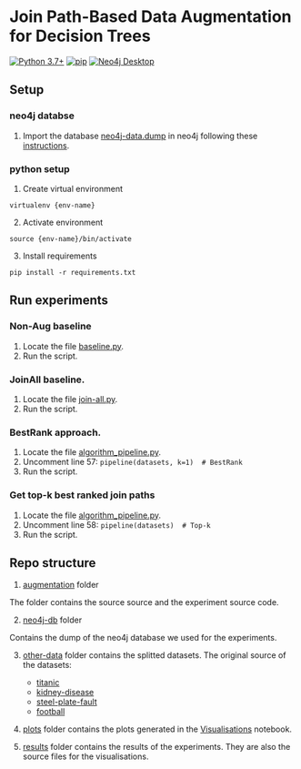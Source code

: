 # Join Path-Based Data Augmentation for Decision Trees

[![Python 3.7+](https://img.shields.io/badge/python-3.8.2-blue.svg)](https://www.python.org/downloads/release/python-380/)
[![pip](https://img.shields.io/badge/pip-20.0.2-blue.svg)](https://pypi.org/project/pip/)
[![Neo4j Desktop](https://img.shields.io/badge/neo4jDesktop-1.4.10-blue.svg)](https://pypi.org/project/pip/)


## Setup

### neo4j databse
1. Import the database [neo4j-data.dump](neo4j-db/neo4j-data.dump) in neo4j following these [instructions](https://tbgraph.wordpress.com/2020/11/11/dump-and-load-a-database-in-neo4j-desktop/comment-page-1/).


### python setup
1. Create virtual environment

`virtualenv {env-name}`

2. Activate environment 

`source {env-name}/bin/activate`

3. Install requirements 

`pip install -r requirements.txt`

## Run experiments
### Non-Aug baseline 
1. Locate the file [baseline.py](augmentation/baseline.py).
2. Run the script. 

### JoinAll baseline.
1. Locate the file [join-all.py](augmentation/join-all.py).
2. Run the script. 

### BestRank approach. 
1. Locate the file [algorithm_pipeline.py](augmentation/algorithm_pipeline.py).
2. Uncomment line 57: 
`pipeline(datasets, k=1)  # BestRank` 
3. Run the script. 

### Get top-k best ranked join paths
1. Locate the file [algorithm_pipeline.py](augmentation/algorithm_pipeline.py).
2. Uncomment line 58: 
`pipeline(datasets)  # Top-k` 
3. Run the script. 

## Repo structure
1. [augmentation](augmentation) folder

The folder contains the source source and the experiment source code.

2. [neo4j-db](neo4j-db) folder 

Contains the dump of the neo4j database we used for the experiments. 


3. [other-data](other-data) folder contains the splitted datasets. The original source of the datasets:
   * [titanic](https://www.kaggle.com/dmilla/introduction-to-decision-trees-titanic-dataset/data)
   * [kidney-disease](https://www.kaggle.com/akshayksingh/kidney-disease-dataset)
   * [steel-plate-fault](https://www.kaggle.com/bpkapkar/steel-plates-faults-detection?select=Variable+Descriptor.txt)
   * [football](https://www.kaggle.com/estefanytorres/international-football-matches-with-stats-201017?select=FutbolMatches.csv)

4. [plots](plots) folder contains the plots generated in the [Visualisations](Visualisations.ipynb) notebook.
5. [results](results) folder contains the results of the experiments. They are also the source files for the visualisations. 